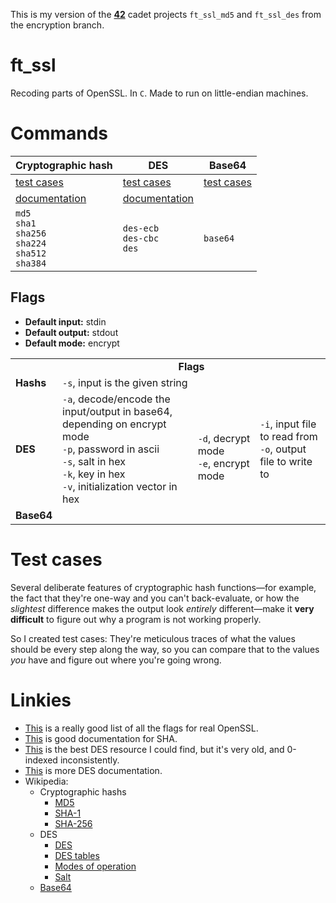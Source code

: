 This is my version of the **[42](https://www.42.us.org/)** cadet projects `ft_ssl_md5` and `ft_ssl_des` from the encryption branch.

# ft_ssl
Recoding parts of OpenSSL. In `C`. Made to run on little-endian machines.

# Commands

| Cryptographic hash | DES                | Base64             |
| ------------------ | ------------------ | ------------------ |
| [test cases](./_notes_hashing/test_cases) | [test cases](./_notes_des/test_cases) | [test cases](./_notes_base64/test_cases.md)
| [documentation](./_notes_hashing/fancy_documentation) | [documentation](./_notes_des/fancy_documentation)
| `md5`<br>`sha1`<br>`sha256`<br>`sha224`<br>`sha512`<br>`sha384` | `des-ecb`<br>`des-cbc`<br>`des` | `base64` |

## Flags
* **Default input:** stdin
* **Default output:** stdout
* **Default mode:** encrypt
<table style="vertical-align:center;">
	<tr align="center">
		<td></td>
		<td colspan="3"><b>Flags</b></td>
	</tr>
	<tr>
		<td><b>Hashs</b></td>
		<td colspan="2">
			<code>-s</code>, input is the given string
		</td>
		<td rowspan="3">
			<code>-i</code>, input file to read from<br>
			<code>-o</code>, output file to write to
		</td>
	</tr>
	<tr>
		<td><b>DES</b><br></td>
		<td>
			<code>-a</code>, decode/encode the input/output in base64,<br>depending on encrypt mode<br>
			<code>-p</code>, password in ascii<br>
			<code>-s</code>, salt in hex<br>
			<code>-k</code>, key in hex<br>
			<code>-v</code>, initialization vector in hex
		</td>
		<td rowspan="2">
			<code>-d</code>, decrypt mode<br>
			<code>-e</code>, encrypt mode
		</td>
	</tr>
		<tr>
		<td><b>Base64</b></td>
		<td></td>
	</tr>
</table>

# Test cases
Several deliberate features of cryptographic hash functions—for example, the fact that they're one-way and you can't back-evaluate, or how the _slightest_ difference makes the output look _entirely_ different—make it **very difficult** to figure out why a program is not working properly.

So I created test cases: They're meticulous traces of what the values should be every step along the way, so you can compare that to the values _you_ have and figure out where you're going wrong.

# Linkies
* [This](https://wiki.openssl.org/index.php/Enc) is a really good list of all the flags for real OpenSSL.
* [This](https://csrc.nist.gov/csrc/media/publications/fips/180/2/archive/2002-08-01/documents/fips180-2.pdf) is good documentation for SHA.
* [This](http://page.math.tu-berlin.de/~kant/teaching/hess/krypto-ws2006/des.htm) is the best DES resource I could find, but it's very old, and 0-indexed inconsistently.
* [This](https://academic.csuohio.edu/yuc/security/Chapter_06_Data_Encription_Standard.pdf) is more DES documentation.
* Wikipedia:
	* Cryptographic hashs
		* [MD5](https://en.wikipedia.org/wiki/MD5)
		* [SHA-1](https://en.wikipedia.org/wiki/SHA-1)
		* [SHA-256](https://en.wikipedia.org/wiki/SHA-2)
	* DES
		* [DES](https://en.wikipedia.org/wiki/Data_Encryption_Standard)
		* [DES tables](https://en.wikipedia.org/wiki/DES_supplementary_material)
		* [Modes of operation](https://en.wikipedia.org/wiki/Block_cipher_mode_of_operation)
		* [Salt](https://en.wikipedia.org/wiki/Salt_(cryptography))
	* [Base64](https://en.wikipedia.org/wiki/Base64)
